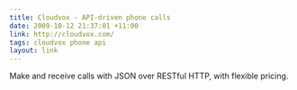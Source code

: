 ```yaml
---
title: Cloudvox - API-driven phone calls
date: 2009-10-12 21:37:01 +11:00
link: http://cloudvox.com/
tags: cloudvox phone api
layout: link
---
```

Make and receive calls with JSON over RESTful HTTP, with flexible pricing.
